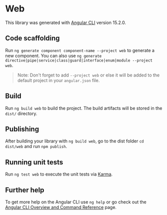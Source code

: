 # Web

This library was generated with [Angular CLI](https://github.com/angular/angular-cli) version 15.2.0.

## Code scaffolding

Run `ng generate component component-name --project web` to generate a new component. You can also use `ng generate directive|pipe|service|class|guard|interface|enum|module --project web`.
> Note: Don't forget to add `--project web` or else it will be added to the default project in your `angular.json` file. 

## Build

Run `ng build web` to build the project. The build artifacts will be stored in the `dist/` directory.

## Publishing

After building your library with `ng build web`, go to the dist folder `cd dist/web` and run `npm publish`.

## Running unit tests

Run `ng test web` to execute the unit tests via [Karma](https://karma-runner.github.io).

## Further help

To get more help on the Angular CLI use `ng help` or go check out the [Angular CLI Overview and Command Reference](https://angular.io/cli) page.
